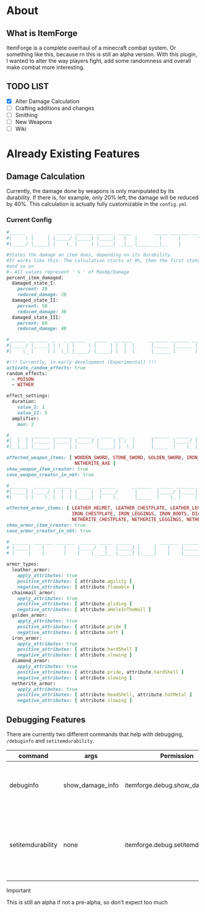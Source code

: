 # About

## What is ItemForge
ItemForge is a complete overhaul of a minecraft combat system.
Or something like this, because rn this
is still an alpha version.
With this plugin, I wanted to alter the way players fight, add some randomness
and overall make combat more interesting.

## TODO LIST
- [x] Alter Damage Calculation
- [ ] Crafting additions and changes
- [ ] Smithing
- [ ] New Weapons
- [ ] Wiki

# Already Existing Features

## Damage Calculation
Currently, the damage done by weapons is only manipulated by its durability.
If there is, for example, only 20% left, the damage will be reduced by 40%.
This calculation is actually
fully customizable in the `config.yml`

### Current Config
```ruby
#______  _     _  ______ _______ ______  _____        _____ _______ __   __
#|     \ |     | |_____/ |_____| |_____]   |   |        |      |      \_/
#|_____/ |_____| |    \_ |     | |_____] __|__ |_____ __|__    |       |

#States the damage an item does, depending on its durability.
#It works like this: The calculation starts at 0%, then the first state ends, for example, at 20%,
#and so on
#~ All values represent ' % ' of MaxHp/Damage
percent_item_damaged:
  damaged_state_I:
    percent: 20
    reduced_damage: 20
  damaged_state_II:
    percent: 50
    reduced_damage: 30
  damaged_state_III:
    percent: 80
    reduced_damage: 40

#______ _______ __   _ ______   _____  _______      _______ _______ _______ _______ _______ _______ _______
#|_____/ |_____| | \  | |     \ |     | |  |  |      |______ |______ |______ |______ |          |    |______
#|    \_ |     | |  \_| |_____/ |_____| |  |  |      |______ |       |       |______ |_____     |    ______|

#!!! Currently, in early development (Experimental) !!!
activate_random_effects: true
random_effects:
  - POISON
  - WITHER

effect_settings:
  duration:
    value_I: 1
    value_II: 5
  amplifier:
    max: 2

#_  _  _ _______ _______  _____   _____  __   _      _______  ______ _______ _______ _______ _____ __   _  ______
#|  |  | |______ |_____| |_____] |     | | \  |      |       |_____/ |_____| |______    |      |   | \  | |  ____
#|__|__| |______ |     | |       |_____| |  \_|      |_____  |    \_ |     | |          |    __|__ |  \_| |_____|

affected_weapon_items: [ WOODEN_SWORD, STONE_SWORD, GOLDEN_SWORD, IRON_SWORD, DIAMOND_SWORD, NETHERITE_SWORD, WOODEN_AXE, STONE_AXE, GOLDEN_AXE, IRON_AXE, DIAMOND_AXE,
                         NETHERITE_AXE ]
show_weapon_item_creator: true
save_weapon_creator_in_nbt: true

#_______  ______ _______  _____   ______      _______  ______ _______ _______ _______ _____ __   _  ______
#|_____| |_____/ |  |  | |     |  |_____/      |       |_____/ |_____| |______    |      |   | \  | |  ____
#|     | |    \_ |  |  | |_____|  |    \_      |_____  |    \_ |     | |          |    __|__ |  \_| |_____|

affected_armor_items: [ LEATHER_HELMET, LEATHER_CHESTPLATE, LEATHER_LEGGINGS, LEATHER_BOOTS, GOLDEN_HELMET, GOLDEN_CHESTPLATE, GOLDEN_LEGGINGS, GOLDEN_BOOTS, IRON_HELMET,
                        IRON_CHESTPLATE, IRON_LEGGINGS, IRON_BOOTS, DIAMOND_HELMET, DIAMOND_CHESTPLATE, DIAMOND_LEGGINGS, DIAMOND_BOOTS, NETHERITE_HELMET,
                        NETHERITE_CHESTPLATE, NETHERITE_LEGGINGS, NETHERITE_BOOTS, CHAINMAIL_HELMET, CHAINMAIL_CHESTPLATE, CHAINMAIL_LEGGINGS, CHAINMAIL_BOOTS ]
show_armor_item_creator: true
save_armor_creator_in_nbt: true

# _______ _______ _______  ______ _____ ______  _     _ _______ _______ _______
# |_____|    |       |    |_____/   |   |_____] |     |    |    |______ |______
# |     |    |       |    |    \_ __|__ |_____] |_____|    |    |______ ______|

armor_types:
  leather_armor:
    apply_attributes: true
    positive_attributes: [ attribute.agility ]
    negative_attributes: [ attribute.flamable ]
  chainmail_armor:
    apply_attributes: true
    positive_attributes: [ attribute.gliding ]
    negative_attributes: [ attribute.aHoleInTheWall ]
  golden_armor:
    apply_attributes: true
    positive_attributes: [ attribute.pride ]
    negative_attributes: [ attribute.soft ]
  iron_armor:
    apply_attributes: true
    positive_attributes: [ attribute.hardShell ]
    negative_attributes: [ attribute.slowing ]
  diamond_armor:
    apply_attributes: true
    positive_attributes: [ attribute.pride, attribute.hardShell ]
    negative_attributes: [ attribute.slowing ]
  netherite_armor:
    apply_attributes: true
    positive_attributes: [ attribute.headShell, attribute.hotMetal ]
    negative_attributes: [ attribute.slowing ]
```

## Debugging Features
There are currently two different commands that help with debugging,
`/debuginfo` and `setitemdurability`.

| command           | args             | Permission                        | Features                                                                                |
|-------------------|------------------|-----------------------------------|-----------------------------------------------------------------------------------------|
| debuginfo         | show_damage_info | itemforge.debug.show_damage_info  | shows you various information like your current damage                                  |
| setitemdurability | none             | itemforge.debug.setitemdurability | pretty self explanatory (if no number is put in shows you the items current durability) |

> [!IMPORTANT]
> This is still an alpha if not a pre-alpha, so don't expect too much